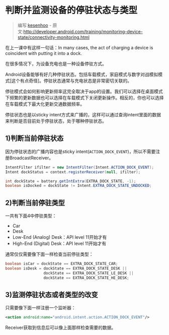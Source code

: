# 判断并监测设备的停驻状态与类型

> 编写:[kesenhoo](https://github.com/kesenhoo) - 原文:<http://developer.android.com/training/monitoring-device-state/connectivity-monitoring.html>

在上一课中有这样一句话：In many cases, the act of charging a device is coincident with putting it into a dock.

在很多情况下，为设备充电也是一种设备停驻方式。

Android设备能够有好几种停驻状态。包括车载模式，家庭模式与数字对战模拟模式[这个有点奇怪]。停驻状态通常与充电状态是非常密切关联的。

停驻模式会如何影响更新频率这完全取决于app的设置。我们可以选择在桌面模式下频繁的更新数据也可以选择在车载模式下关闭更新操作。相反的，你也可以选择在车载模式下最大化更新交通数据频率。

<!-- More -->

停驻状态也是以sticky intent方式来广播的，这样可以通过查询intent里面的数据来判断是否目前处于停驻状态，处于哪种停驻状态。

## 1)判断当前停驻状态

因为停驻状态的广播内容也是sticky intent(`ACTION_DOCK_EVENT`)，所以不需要注册BroadcastReceiver。

```java
IntentFilter ifilter = new IntentFilter(Intent.ACTION_DOCK_EVENT);
Intent dockStatus = context.registerReceiver(null, ifilter);

int dockState = battery.getIntExtra(EXTRA_DOCK_STATE, -1);
boolean isDocked = dockState != Intent.EXTRA_DOCK_STATE_UNDOCKED;
```

## 2)判断当前停驻类型
一共有下面4中停驻类型：

* Car
* Desk
* Low-End (Analog) Desk：API level 11开始才有
* High-End (Digital) Desk：API level 11开始才有

通常仅仅需要像下面一样检查当前停驻类型：

```java
boolean isCar = dockState == EXTRA_DOCK_STATE_CAR;
boolean isDesk = dockState == EXTRA_DOCK_STATE_DESK ||
                 dockState == EXTRA_DOCK_STATE_LE_DESK ||
                 dockState == EXTRA_DOCK_STATE_HE_DESK;
```

## 3)监测停驻状态或者类型的改变
只需要像下面一样注册一个监听器：

```xml
<action android:name="android.intent.action.ACTION_DOCK_EVENT"/>
```

Receiver获取到信息后可以像上面那样检查需要的数据。
